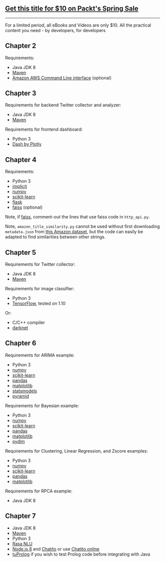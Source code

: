 ## [Get this title for $10 on Packt's Spring Sale](https://www.packt.com/B10163?utm_source=github&utm_medium=packt-github-repo&utm_campaign=spring_10_dollar_2022)
-----
For a limited period, all eBooks and Videos are only $10. All the practical content you need \- by developers, for developers

## Chapter 2

Requirements:

- Java JDK 8
- [Maven](https://maven.apache.org/)
- [Amazon AWS Command Line interface](https://docs.aws.amazon.com/cli/latest/userguide/installing.html) (optional)

## Chapter 3

Requirements for backend Twitter collector and analyzer:

- Java JDK 8
- [Maven](https://maven.apache.org/)

Requirements for frontend dashboard:

- Python 3
- [Dash by Plotly](https://github.com/plotly/dash)

## Chapter 4

Requirements:

- Python 3
- [implicit](https://github.com/benfred/implicit)
- [numpy](http://www.numpy.org/)
- [scikit-learn](http://scikit-learn.org/stable/)
- [flask](http://flask.pocoo.org/)
- [faiss](https://github.com/facebookresearch/faiss) (optional)

Note, if [faiss](https://github.com/facebookresearch/faiss), comment-out the lines that use faiss code in `http_api.py`.

Note, `amazon_title_similarity.py` cannot be used without first downloading `metadata.json` from [this Amazon dataset](http://jmcauley.ucsd.edu/data/amazon/), but the code can easily be adapted to find similarities between other strings.

## Chapter 5

Requirements for Twitter collector:

- Java JDK 8
- [Maven](https://maven.apache.org/)

Requirements for image classifier:

- Python 3
- [TensorFlow](https://www.tensorflow.org/), tested on 1.10

Or:

- C/C++ compiler
- [darknet](https://github.com/pjreddie/darknet)

## Chapter 6

Requirements for ARIMA example:

- Python 3
- [numpy](http://www.numpy.org/)
- [scikit-learn](http://scikit-learn.org/stable/)
- [pandas](https://pandas.pydata.org/)
- [matplotlib](https://matplotlib.org/)
- [statsmodels](https://www.statsmodels.org/stable/index.html)
- [pyramid](https://github.com/tgsmith61591/pyramid)

Requirements for Bayesian example:

- Python 3
- [numpy](http://www.numpy.org/)
- [scikit-learn](http://scikit-learn.org/stable/)
- [pandas](https://pandas.pydata.org/)
- [matplotlib](https://matplotlib.org/)
- [pydlm](https://github.com/wwrechard/pydlm)

Requirements for Clustering, Linear Regression, and Zscore examples:

- Python 3
- [numpy](http://www.numpy.org/)
- [scikit-learn](http://scikit-learn.org/stable/)
- [pandas](https://pandas.pydata.org/)
- [matplotlib](https://matplotlib.org/)

Requirements for RPCA example:

- Java JDK 8

## Chapter 7

- Java JDK 8
- [Maven](https://maven.apache.org/)
- Python 3
- [Rasa NLU](https://rasa.com/docs/nlu/)
- [Node.js 8](https://nodejs.org/en/) and [Chatito](https://github.com/rodrigopivi/Chatito) or use [Chatito online](https://rodrigopivi.github.io/Chatito/)
- [tuProlog](http://apice.unibo.it/xwiki/bin/view/Tuprolog/WebHome) if you wish to test Prolog code before integrating with Java

